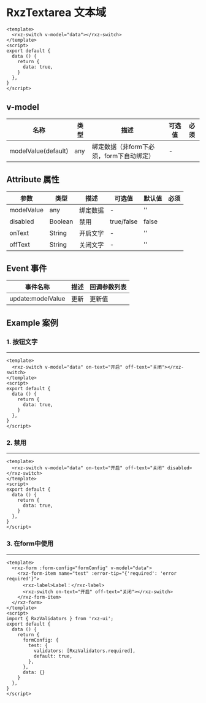 # RxzTextarea 文本域

<TestRxzTextarea></TestRxzTextarea>

```vue
<template>
  <rxz-switch v-model="data"></rxz-switch>
</template>
<script>
export default {
  data () {
    return {
      data: true,
    }
  },
}
</script>
```

## v-model

| 名称                  | 类型  | 描述                       | 可选值 | 必须  |
| ------------------- | --- | ------------------------ | --- | --- |
| modelValue(default) | any | 绑定数据（非form下必须，form下自动绑定） | -   |     |

## Attribute 属性

| 参数         | 类型      | 描述   | 可选值        | 默认值   | 必须  |
| ---------- | ------- | ---- | ---------- | ----- | --- |
| modelValue | any     | 绑定数据 | -          | ''    |     |
| disabled   | Boolean | 禁用   | true/false | false |     |
| onText     | String  | 开启文字 | -          | ''    |     |
| offText    | String  | 关闭文字 | -          | ''    |     |

## Event 事件

| 事件名称              | 描述  | 回调参数列表 |
| ----------------- | --- | ------ |
| update:modelValue | 更新  | 更新值    |

## Example 案例

### 1. 按钮文字

---

<TestRxzSwitchExp1></TestRxzSwitchExp1>

```vue
<template>
  <rxz-switch v-model="data" on-text="开启" off-text="关闭"></rxz-switch>
</template>
<script>
export default {
  data () {
    return {
      data: true,
    }
  },
}
</script>
```

### 2. 禁用

---

<TestRxzSwitchExp2></TestRxzSwitchExp2>

```vue
<template>
  <rxz-switch v-model="data" on-text="开启" off-text="关闭" disabled></rxz-switch>
</template>
<script>
export default {
  data () {
    return {
      data: true,
    }
  },
}
</script>
```

### 3. 在form中使用

---

<TestRxzSwitchExp3></TestRxzSwitchExp3>

```vue
<template>
  <rxz-form :form-config="formConfig" v-model="data">
    <rxz-form-item name="test" :error-tip="{'required': 'error required'}">
      <rxz-label>Label：</rxz-label>
      <rxz-switch on-text="开启" off-text="关闭"></rxz-switch>
    </rxz-form-item>
  </rxz-form>
</template>
<script>
import { RxzValidators } from 'rxz-ui';
export default {
  data () {
    return {
      formConfig: {
        test: {
          validators: [RxzValidators.required],
          default: true,
        },
      },
      data: {}
    }
  },
}
</script>

```